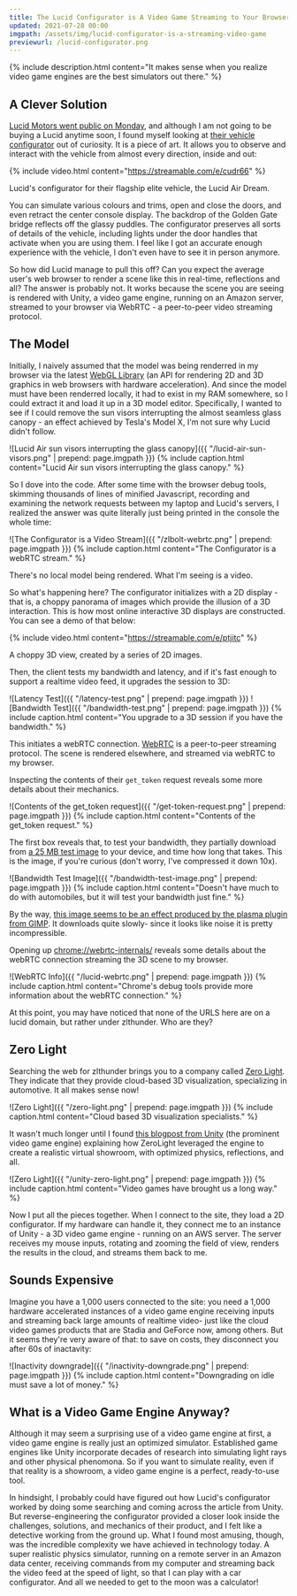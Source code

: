 ```yaml
---
title: The Lucid Configurator is A Video Game Streaming to Your Browser
updated: 2021-07-28 00:00
imgpath: /assets/img/lucid-configurator-is-a-streaming-video-game
previewurl: /lucid-configurator.png
---
```


{% include description.html content="It makes sense when you realize video game engines are the best simulators out there." %}

## A Clever Solution

[Lucid Motors went public on Monday](https://www.barrons.com/articles/lucid-churchill-merger-ipo-ev-51627308359), and although I am not going to be buying a Lucid anytime soon, I found myself looking at [their vehicle configurator](https://www.lucidmotors.com/air/configure/) out of curiosity. It is a piece of art. It allows you to observe and interact with the vehicle from almost every direction, inside and out:

{% include video.html content="https://streamable.com/e/cudr66" %}
<p class="caption video-caption">Lucid's configurator for their flagship elite vehicle, the Lucid Air Dream.</p>

You can simulate various colours and trims, open and close the doors, and even retract the center console display. The backdrop of the Golden Gate bridge reflects off the glassy puddles. The configurator preserves all sorts of details of the vehicle, including lights under the door handles that activate when you are using them. I feel like I got an accurate enough experience with the vehicle, I don't even have to see it in person anymore. 

So how did Lucid manage to pull this off? Can you expect the average user's web browser to render a scene like this in real-time, reflections and all? The answer is probably not. It works because the scene you are seeing is rendered with Unity, a video game engine, running on an Amazon server, streamed to your browser via WebRTC - a peer-to-peer video streaming protocol.

<div class="divider"></div>

## The Model

Initially, I naively assumed that the model was being renderred in my browser via the latest [WebGL Library](https://en.wikipedia.org/wiki/WebGL) (an API for rendering 2D and 3D graphics in web browsers with hardware acceleration). And since the model must have been renderred locally, it had to exist in my RAM somewhere, so I could extract it and load it up in a 3D model editor. Specifically, I wanted to see if I could remove the sun visors interrupting the almost seamless glass canopy - an effect achieved by Tesla's Model X, I'm not sure why Lucid didn't follow. 

![Lucid Air sun visors interrupting the glass canopy]({{ "/lucid-air-sun-visors.png" | prepend: page.imgpath }})
{% include caption.html content="Lucid Air sun visors interrupting the glass canopy." %}

So I dove into the code. After some time with the browser debug tools, skimming thousands of lines of minified Javascript, recording and examining the network requests between my laptop and Lucid's servers, I realized the answer was quite literally just being printed in the console the whole time:

![The Configurator is a Video Stream]({{ "/zlbolt-webrtc.png" | prepend: page.imgpath }})
{% include caption.html content="The Configurator is a webRTC stream." %}

There's no local model being rendered. What I'm seeing is a video.

So what's happening here? The configurator initializes with a 2D display - that is, a choppy panorama of images which provide the illusion of a 3D interaction. This is how most online interactive 3D displays are constructed. You can see a demo of that below: 

{% include video.html content="https://streamable.com/e/ptjitc" %}
<p class="caption video-caption">A choppy 3D view, created by a series of 2D images.</p>

Then, the client tests my bandwidth and latency, and if it's fast enough to support a realtime video feed, it upgrades the session to 3D:

![Latency Test]({{ "/latency-test.png" | prepend: page.imgpath }})
![Bandwidth Test]({{ "/bandwidth-test.png" | prepend: page.imgpath }})
{% include caption.html content="You upgrade to a 3D session if you have the bandwidth." %}

This initiates a webRTC connection. [WebRTC](https://en.wikipedia.org/wiki/WebRTC) is a peer-to-peer streaming protocol. The scene is rendered elsewhere, and streamed via webRTC to my browser.

Inspecting the contents of their `get_token` request reveals some more details about their mechanics. 

![Contents of the get_token request]({{ "/get-token-request.png" | prepend: page.imgpath }})
{% include caption.html content="Contents of the get_token request." %}

The first box reveals that, to test your bandwidth, they partially download from [a 25 MB test image](https://libzl.zlthunder.net/bandwidth-test-img.png) to your device, and time how long that takes. This is the image, if you're curious (don't worry, I've compressed it down 10x).

![Bandwidth Test Image]({{ "/bandwidth-test-image.png" | prepend: page.imgpath }})
{% include caption.html content="Doesn't have much to do with automobiles, but it will test your bandwidth just fine." %}

By the way, [this image seems to be an effect produced by the plasma plugin from GIMP](https://www.gimp.org/tutorials/Floating_Logo/Plasma.jpg). It downloads quite slowly- since it looks like noise it is pretty incompressible.

Opening up [chrome://webrtc-internals/](chrome://webrtc-internals/) reveals some details about the webRTC connection streaming the 3D scene to my browser.

![WebRTC Info]({{ "/lucid-webrtc.png" | prepend: page.imgpath }})
{% include caption.html content="Chrome's debug tools provide more information about the webRTC connection." %}

At this point, you may have noticed that none of the URLS here are on a lucid domain, but rather under zlthunder. Who are they?

<div class="divider"></div>

## Zero Light

Searching the web for zlthunder brings you to a company called [Zero Light](https://zerolight.com/). They indicate that they provide cloud-based 3D visualization, specializing in automotive. It all makes sense now!  

![Zero Light]({{ "/zero-light.png" | prepend: page.imgpath }})
{% include caption.html content="Cloud based 3D visualization specialists." %}

It wasn't much longer until I found [this blogpost from Unity](https://unity3d.com/showcase/case-stories/zerolight) (the prominent video game engine) explaining how ZeroLight leveraged the engine to create a realistic virtual showroom, with optimized physics, reflections, and all. 

![Zero Light]({{ "/unity-zero-light.png" | prepend: page.imgpath }})
{% include caption.html content="Video games have brought us a long way." %}

Now I put all the pieces together. When I connect to the site, they load a 2D configurator. If my hardware can handle it, they connect me to an instance of Unity - a 3D video game engine - running on an AWS server. The server receives my mouse inputs, rotating and zooming the field of view, renders the results in the cloud, and streams them back to me. 

<div class="divider"></div>

## Sounds Expensive

Imagine you have a 1,000 users connected to the site: you need a 1,000 hardware accelerated instances of a video game engine receiving inputs and streaming back large amounts of realtime video- just like the cloud video games products that are Stadia and GeForce now, among others. But it seems they're very aware of that: to save on costs, they disconnect you after 60s of inactavity: 

![Inactivity downgrade]({{ "/inactivity-downgrade.png" | prepend: page.imgpath }})
{% include caption.html content="Downgrading on idle must save a lot of money." %}

<div class="divider"></div>

## What is a Video Game Engine Anyway?

Although it may seem a surprising use of a video game engine at first, a video game engine is really just an optimized simulator. Established game engines like Unity incorporate decades of research into simulating light rays and other physical phenomona. So if you want to simulate reality, even if that reality is a showroom, a video game engine is a perfect, ready-to-use tool. 

In hindsight, I probably could have figured out how Lucid's configurator worked by doing some searching and coming across the article from Unity. But reverse-engineering the configurator provided a closer look inside the challenges, solutions, and mechanics of their product, and I felt like a detective working from the ground up. What I found most amusing, though, was the incredible complexity we have achieved in technology today. A super realistic physics simulator, running on a remote server in an Amazon data center, receiving commands from my computer and streaming back the video feed at the speed of light, so that I can play with a car configurator. And all we needed to get to the moon was a calculator!